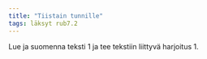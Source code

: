 ```yaml
---
title: "Tiistain tunnille"
tags: läksyt rub7.2
---
```


Lue ja suomenna teksti 1 ja tee tekstiin liittyvä harjoitus 1. 